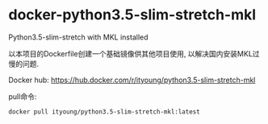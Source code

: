 # docker-python3.5-slim-stretch-mkl
Python3.5-slim-stretch with MKL installed

以本项目的Dockerfile创建一个基础镜像供其他项目使用, 以解决国内安装MKL过慢的问题.

Docker hub: https://hub.docker.com/r/ityoung/python3.5-slim-stretch-mkl

pull命令:

```
docker pull ityoung/python3.5-slim-stretch-mkl:latest
```
